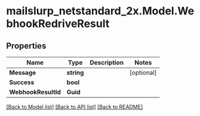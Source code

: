 # mailslurp_netstandard_2x.Model.WebhookRedriveResult

## Properties

Name | Type | Description | Notes
------------ | ------------- | ------------- | -------------
**Message** | **string** |  | [optional] 
**Success** | **bool** |  | 
**WebhookResultId** | **Guid** |  | 

[[Back to Model list]](../README#documentation-for-models) [[Back to API list]](../README#documentation-for-api-endpoints) [[Back to README]](../README)

